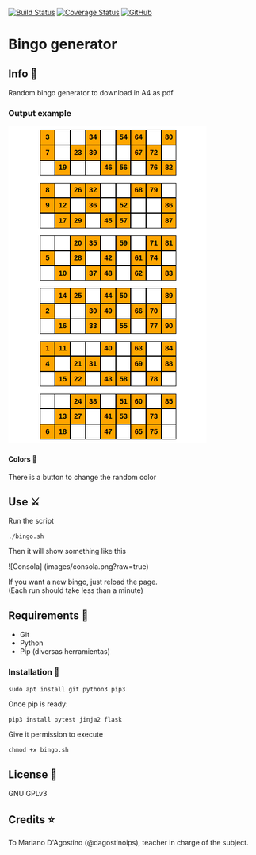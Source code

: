 [![Build Status](https://travis-ci.org/Alan2255/bingo.svg?branch=master)](https://travis-ci.org/Alan2255/bingo)
[![Coverage Status](https://coveralls.io/repos/github/Alan2255/bingo/badge.svg?branch=master)](https://coveralls.io/github/Alan2255/bingo?branch=master)
[![GitHub](https://img.shields.io/github/license/Alan2255/bingo?color=purple)](https://github.com/Alan2255/bingo/blob/master/LICENSE)

# Bingo generator

## Info :open_book:
Random bingo generator to download in A4 as pdf

### Output example
![Bingo](images/bingo.png?raw=true)<br>

#### Colors :art:
There is a button to change the random color

## Use :crossed_swords:
Run the script
<pre><code>./bingo.sh</pre></code>

Then it will show something like this

![Consola] (images/consola.png?raw=true)<br>

If you want a new bingo, just reload the page.<br>(Each run should take less than a minute)

## Requirements :floppy_disk:
* Git
* Python
* Pip (diversas herramientas)

### Installation :wrench:
<pre><code>sudo apt install git python3 pip3</pre></code>
Once pip is ready:
<pre><code>pip3 install pytest jinja2 flask</pre></code>
Give it permission to execute
<pre><code>chmod +x bingo.sh</pre></code>

## License :scroll:
GNU GPLv3<br>

## Credits :star:
To Mariano D'Agostino (@dagostinoips), teacher in charge of the subject.